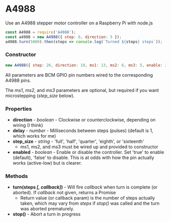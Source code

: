 # A4988
Use an A4988 stepper motor controller on a Raspberry Pi with node.js

```javascript
const A4988 = require('A4988');
const a4988 = new A4988({ step: 6, direction: 5 });
a4988.turn(5000).then(steps => console.log(`Turned ${steps} steps`));
```

### Constructor

```javascript
new A4988({ step: 26, direction: 19, ms1: 13, ms2: 6, ms3: 5, enable: 22 }); // ms1, ms2, ms3, and enable are optional
```

All parameters are BCM GPIO pin numbers wired to the corresponding A4988 pins.

The _ms1_, _ms2_, and _ms3_ parameters are optional, but required if you want microstepping (_step_size_ below).

### Properties

* **direction** - _boolean_ - Clockwise or counterclockwise, depending on wiring (I think)
* **delay** - _number_ - Milliseconds between steps (pulses) (default is 1, which works for me)
* **step_size** - _string_ - 'full', 'half', 'quarter', 'eighth', or 'sixteenth'
    * ms1, ms2, and ms3 must be wired up and provided to constructor
* **enabled** - _boolean_ - Enable or disable the controller. Set 'true' to enable (default), 'false' to disable. This is at odds with how the pin actually works (active-low) but is clearer.

### Methods

* **turn(steps _[, callback]_)** - Will fire _callback_ when turn is complete (or aborted).  If _callback_ not given, returns a Promise
    * Return value (or callback param) is the number of steps actually taken, which may vary from _steps_ if _stop()_ was called and the turn was aborted prematurely.
* **stop()** - Abort a turn in progress
